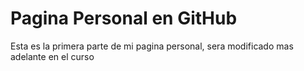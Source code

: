 # Pagina Personal en GitHub


Esta es la primera parte de mi pagina personal, sera modificado mas adelante en el curso
